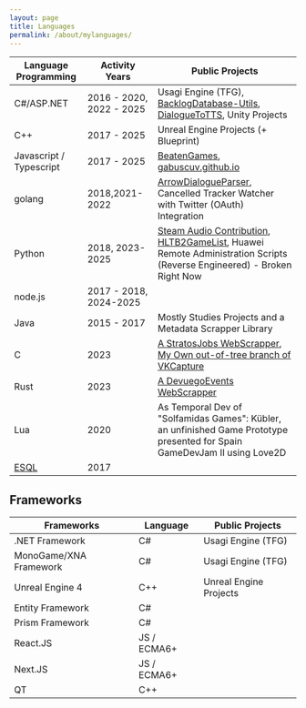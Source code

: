 ```yaml
---
layout: page
title: Languages
permalink: /about/mylanguages/
---
```

| Language Programming | Activity Years | Public Projects |
|-------|--------|--------|
| C#/ASP.NET | 2016 - 2020, 2022 - 2025 | Usagi Engine (TFG), [BacklogDatabase-Utils](https://github.com/gabuscuv/BacklogDatabase-Utils), [DialogueToTTS](https://github.com/gabuscuv/DialogueToTTS), Unity Projects |
| C++ | 2017 - 2025 | Unreal Engine Projects (+ Blueprint) |  
| Javascript / Typescript | 2017 - 2025 | [BeatenGames](https://github.com/gabuscuv/BeatenGames-Source), [gabuscuv.github.io](https://github.com/gabuscuv/gabuscuv.github.io) |
| golang | 2018,2021-2022 | [ArrowDialogueParser](https://github.com/gabuscuv/ArrowDialogueParser), Cancelled Tracker Watcher with Twitter (OAuth) Integration  |
| Python | 2018, 2023-2025| [Steam Audio Contribution](https://github.com/ValveSoftware/steam-audio/pull/253), [HLTB2GameList](https://github.com/gabuscuv/HLTB2GameList), Huawei Remote Administration Scripts (Reverse Engineered) - Broken Right Now|
| node.js | 2017 - 2018, 2024-2025 |  |
| Java | 2015 - 2017 | Mostly Studies Projects and a Metadata Scrapper Library |
| C | 2023 | [A StratosJobs WebScrapper](https://github.com/gabuscuv/WebScrapperC), [My Own out-of-tree branch of VKCapture](https://github.com/gabuscuv/obs-vkcapture) |
| Rust | 2023 | [A DevuegoEvents WebScrapper](https://github.com/gabuscuv/WebScrapperRS) |
| Lua | 2020 | As Temporal Dev of "Solfamidas Games": Kübler, an unfinished Game Prototype  presented for Spain GameDevJam II using Love2D |
| [ESQL](https://www.ibm.com/support/knowledgecenter/SSMKHH_10.0.0/com.ibm.etools.mft.doc/ak00990_.html) | 2017 |  |

## Frameworks

| Frameworks | Language | Public Projects |
|-------|--------|--------|
| .NET Framework | C# | Usagi Engine (TFG) |
| MonoGame/XNA Framework | C# | Usagi Engine (TFG) |
| Unreal Engine 4 | C++ | Unreal Engine Projects |  
| Entity Framework | C# |   |
| Prism Framework | C# |  |
| React.JS | JS / ECMA6+ |  |
| Next.JS | JS / ECMA6+ |  |
| QT | C++ |  |
